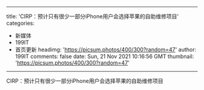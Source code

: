 
---
title: 'CIRP：预计只有很少一部分iPhone用户会选择苹果的自助维修项目'
categories: 
 - 新媒体
 - 199IT
 - 首页更新
headimg: 'https://picsum.photos/400/300?random=47'
author: 199IT
comments: false
date: Sun, 21 Nov 2021 10:16:56 GMT
thumbnail: 'https://picsum.photos/400/300?random=47'
---

<div>   
CIRP：预计只有很少一部分iPhone用户会选择苹果的自助维修项目  
</div>
            